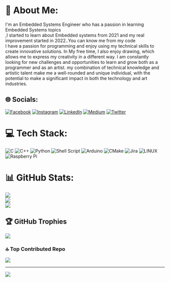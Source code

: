 # 💫 About Me:
I'm an Embedded Systems Engineer who has a passion in learning  Embedded Systems topics <br>,I started to learn about Embedded systems from 2021 and my real improvement started in 2022..You can know me from my code<br>I have a passion for programming and enjoy using my technical skills to create innovative solutions. In My free time, I also enjoy drawing, which allows me to express my creativity in a different way. I am constantly looking for new challenges and opportunities to learn and grow both as a programmer and as an artist. my combination of technical knowledge and artistic talent make me a well-rounded and unique individual, with the potential to make a significant impact in both the technology and art industries.


## 🌐 Socials:
[![Facebook](https://img.shields.io/badge/Facebook-%231877F2.svg?logo=Facebook&logoColor=white)](https://facebook.com/ahmedadel.wafdy.9) [![Instagram](https://img.shields.io/badge/Instagram-%23E4405F.svg?logo=Instagram&logoColor=white)](https://instagram.com/ahmedadelwafdy) [![LinkedIn](https://img.shields.io/badge/LinkedIn-%230077B5.svg?logo=linkedin&logoColor=white)](https://linkedin.com/in/ahmed-wafdy-094567242) [![Medium](https://img.shields.io/badge/Medium-12100E?logo=medium&logoColor=white)](https://medium.com/@fandes99) [![Twitter](https://img.shields.io/badge/Twitter-%231DA1F2.svg?logo=Twitter&logoColor=white)](https://twitter.com/AhmedAdelWafdy7) 

# 💻 Tech Stack:
![C](https://img.shields.io/badge/c-%2300599C.svg?style=for-the-badge&logo=c&logoColor=white) ![C++](https://img.shields.io/badge/c++-%2300599C.svg?style=for-the-badge&logo=c%2B%2B&logoColor=white) ![Python](https://img.shields.io/badge/python-3670A0?style=for-the-badge&logo=python&logoColor=ffdd54) ![Shell Script](https://img.shields.io/badge/shell_script-%23121011.svg?style=for-the-badge&logo=gnu-bash&logoColor=white) ![Arduino](https://img.shields.io/badge/-Arduino-00979D?style=for-the-badge&logo=Arduino&logoColor=white) ![CMake](https://img.shields.io/badge/CMake-%23008FBA.svg?style=for-the-badge&logo=cmake&logoColor=white) ![Jira](https://img.shields.io/badge/jira-%230A0FFF.svg?style=for-the-badge&logo=jira&logoColor=white) ![LINUX](https://img.shields.io/badge/Linux-FCC624?style=for-the-badge&logo=linux&logoColor=black) ![Raspberry Pi](https://img.shields.io/badge/-RaspberryPi-C51A4A?style=for-the-badge&logo=Raspberry-Pi)
# 📊 GitHub Stats:
![](https://github-readme-stats.vercel.app/api?username=AhmedAdelWafdy7&theme=midnight-purple&hide_border=false&include_all_commits=true&count_private=true)<br/>
![](https://github-readme-streak-stats.herokuapp.com/?user=AhmedAdelWafdy7&theme=midnight-purple&hide_border=false)<br/>
![](https://github-readme-stats.vercel.app/api/top-langs/?username=AhmedAdelWafdy7&theme=midnight-purple&hide_border=false&include_all_commits=true&count_private=true&layout=compact)

## 🏆 GitHub Trophies
![](https://github-profile-trophy.vercel.app/?username=AhmedAdelWafdy7&theme=juicyfresh&no-frame=false&no-bg=true&margin-w=4)


### 🔝 Top Contributed Repo
![](https://github-contributor-stats.vercel.app/api?username=AhmedAdelWafdy7&limit=5&theme=dark&combine_all_yearly_contributions=true)

---
[![](https://visitcount.itsvg.in/api?id=AhmedAdelWafdy7&label=Profile%20Views&color=0&pretty=false)](https://visitcount.itsvg.in)

<!-- Proudly created with GPRM ( https://gprm.itsvg.in ) -->
